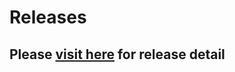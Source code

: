 # Releases

## Please [visit here](https://github.com/dartondox/dox-core/releases) for release detail
